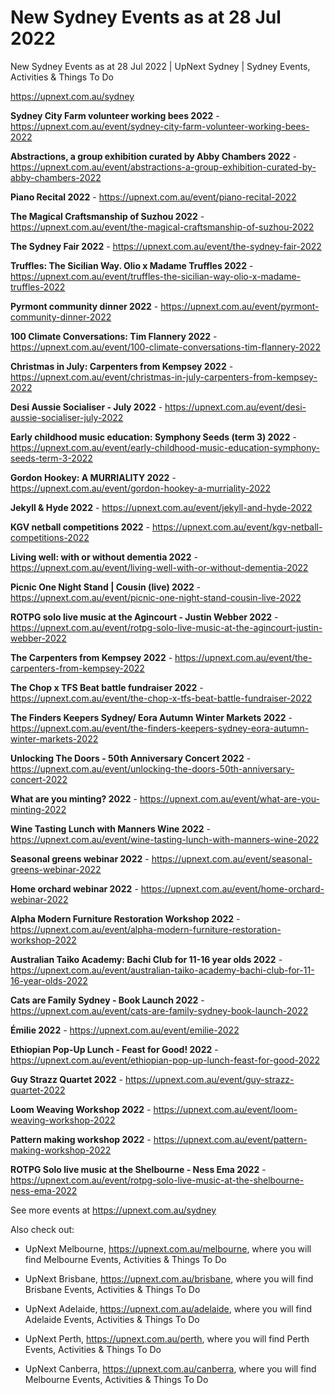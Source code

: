 # New Sydney Events as at 28 Jul 2022
New Sydney Events as at 28 Jul 2022 | UpNext Sydney | Sydney Events, Activities &amp; Things To Do

https://upnext.com.au/sydney


**Sydney City Farm volunteer working bees 2022** - https://upnext.com.au/event/sydney-city-farm-volunteer-working-bees-2022

**Abstractions, a group exhibition curated by Abby Chambers 2022** - https://upnext.com.au/event/abstractions-a-group-exhibition-curated-by-abby-chambers-2022

**Piano Recital 2022** - https://upnext.com.au/event/piano-recital-2022

**The Magical Craftsmanship of Suzhou 2022** - https://upnext.com.au/event/the-magical-craftsmanship-of-suzhou-2022

**The Sydney Fair 2022** - https://upnext.com.au/event/the-sydney-fair-2022

**Truffles: The Sicilian Way. Olio x Madame Truffles 2022** - https://upnext.com.au/event/truffles-the-sicilian-way-olio-x-madame-truffles-2022

**Pyrmont community dinner 2022** - https://upnext.com.au/event/pyrmont-community-dinner-2022

**100 Climate Conversations: Tim Flannery 2022** - https://upnext.com.au/event/100-climate-conversations-tim-flannery-2022

**Christmas in July: Carpenters from Kempsey 2022** - https://upnext.com.au/event/christmas-in-july-carpenters-from-kempsey-2022

**Desi Aussie Socialiser - July 2022** - https://upnext.com.au/event/desi-aussie-socialiser-july-2022

**Early childhood music education: Symphony Seeds (term 3) 2022** - https://upnext.com.au/event/early-childhood-music-education-symphony-seeds-term-3-2022

**Gordon Hookey: A MURRIALITY 2022** - https://upnext.com.au/event/gordon-hookey-a-murriality-2022

**Jekyll & Hyde 2022** - https://upnext.com.au/event/jekyll-and-hyde-2022

**KGV netball competitions 2022** - https://upnext.com.au/event/kgv-netball-competitions-2022

**Living well: with or without dementia 2022** - https://upnext.com.au/event/living-well-with-or-without-dementia-2022

**Picnic One Night Stand | Cousin (live) 2022** - https://upnext.com.au/event/picnic-one-night-stand-cousin-live-2022

**ROTPG solo live music at the Agincourt - Justin Webber 2022** - https://upnext.com.au/event/rotpg-solo-live-music-at-the-agincourt-justin-webber-2022

**The Carpenters from Kempsey 2022** - https://upnext.com.au/event/the-carpenters-from-kempsey-2022

**The Chop x TFS Beat battle fundraiser 2022** - https://upnext.com.au/event/the-chop-x-tfs-beat-battle-fundraiser-2022

**The Finders Keepers Sydney/ Eora Autumn Winter Markets 2022** - https://upnext.com.au/event/the-finders-keepers-sydney-eora-autumn-winter-markets-2022

**Unlocking The Doors - 50th Anniversary Concert 2022** - https://upnext.com.au/event/unlocking-the-doors-50th-anniversary-concert-2022

**What are you minting? 2022** - https://upnext.com.au/event/what-are-you-minting-2022

**Wine Tasting Lunch with Manners Wine 2022** - https://upnext.com.au/event/wine-tasting-lunch-with-manners-wine-2022

**Seasonal greens webinar 2022** - https://upnext.com.au/event/seasonal-greens-webinar-2022

**Home orchard webinar 2022** - https://upnext.com.au/event/home-orchard-webinar-2022

**Alpha Modern Furniture Restoration Workshop 2022** - https://upnext.com.au/event/alpha-modern-furniture-restoration-workshop-2022

**Australian Taiko Academy: Bachi Club for 11-16 year olds 2022** - https://upnext.com.au/event/australian-taiko-academy-bachi-club-for-11-16-year-olds-2022

**Cats are Family Sydney - Book Launch 2022** - https://upnext.com.au/event/cats-are-family-sydney-book-launch-2022

**Émilie 2022** - https://upnext.com.au/event/emilie-2022

**Ethiopian Pop-Up Lunch - Feast for Good! 2022** - https://upnext.com.au/event/ethiopian-pop-up-lunch-feast-for-good-2022

**Guy Strazz Quartet 2022** - https://upnext.com.au/event/guy-strazz-quartet-2022

**Loom Weaving Workshop 2022** - https://upnext.com.au/event/loom-weaving-workshop-2022

**Pattern making workshop 2022** - https://upnext.com.au/event/pattern-making-workshop-2022

**ROTPG Solo live music at the Shelbourne - Ness Ema 2022** - https://upnext.com.au/event/rotpg-solo-live-music-at-the-shelbourne-ness-ema-2022



See more events at https://upnext.com.au/sydney


Also check out:

* UpNext Melbourne, https://upnext.com.au/melbourne, where you will find Melbourne Events, Activities & Things To Do

* UpNext Brisbane, https://upnext.com.au/brisbane, where you will find Brisbane Events, Activities & Things To Do

* UpNext Adelaide, https://upnext.com.au/adelaide, where you will find Adelaide Events, Activities & Things To Do

* UpNext Perth, https://upnext.com.au/perth, where you will find Perth Events, Activities & Things To Do

* UpNext Canberra, https://upnext.com.au/canberra, where you will find Melbourne Events, Activities & Things To Do